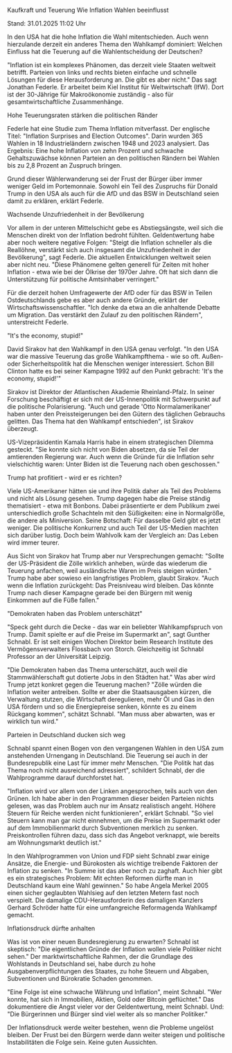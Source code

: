 
Kaufkraft und Teuerung
Wie Inflation Wahlen beeinflusst


Stand: 31.01.2025 11:02 Uhr


In den USA hat die hohe Inflation die Wahl mitentschieden. Auch wenn hierzulande derzeit ein anderes Thema den Wahlkampf dominiert: Welchen Einfluss hat die Teuerung auf die Wahlentscheidung der Deutschen?



"Inflation ist ein komplexes Phänomen, das derzeit viele Staaten weltweit betrifft. Parteien von links und rechts bieten einfache und schnelle Lösungen für diese Herausforderung an. Die gibt es aber nicht." Das sagt Jonathan Federle. Er arbeitet beim Kiel Institut für Weltwirtschaft (IfW). Dort ist der 30-Jährige für Makroökonomie zuständig - also für gesamtwirtschaftliche Zusammenhänge.  

Hohe Teuerungsraten stärken die politischen Ränder


Federle hat eine Studie zum Thema Inflation mitverfasst. Der englische Titel: "Inflation Surprises and Election Outcomes". Darin wurden 365 Wahlen in 18 Industrieländern zwischen 1948 und 2023 analysiert. Das Ergebnis: Eine hohe Inflation von zehn Prozent und schwache Gehaltszuwächse können Parteien an den politischen Rändern bei Wahlen bis zu 2,8 Prozent an Zuspruch bringen.


Grund dieser Wählerwanderung sei der Frust der Bürger über immer weniger Geld im Portemonnaie. Sowohl ein Teil des Zuspruchs für Donald Trump in den USA als auch für die AfD und das BSW in Deutschland seien damit zu erklären, erklärt Federle.

Wachsende Unzufriedenheit in der Bevölkerung


Vor allem in der unteren Mittelschicht gebe es Abstiegsängste, weil sich die Menschen direkt von der Inflation bedroht fühlten. Geldentwertung habe aber noch weitere negative Folgen: "Steigt die Inflation schneller als die Reallöhne, verstärkt sich auch insgesamt die Unzufriedenheit in der Bevölkerung", sagt Federle. Die aktuellen Entwicklungen weltweit seien aber nicht neu. "Diese Phänomene gelten generell für Zeiten mit hoher Inflation - etwa wie bei der Ölkrise der 1970er Jahre. Oft hat sich dann die Unterstützung für politische Amtsinhaber verringert."


Für die derzeit hohen Umfragewerte der AfD oder für das BSW in Teilen Ostdeutschlands gebe es aber auch andere Gründe, erklärt der Wirtschaftswissenschaftler. "Ich denke da etwa an die anhaltende Debatte um Migration. Das verstärkt den Zulauf zu den politischen Rändern", unterstreicht Federle.

"It's the economy, stupid!"


David Sirakov hat den Wahlkampf in den USA genau verfolgt. "In den USA war die massive Teuerung das große Wahlkampfthema - wie so oft. Außen- oder Sicherheitspolitik hat die Menschen weniger interessiert. Schon Bill Clinton hatte es bei seiner Kampagne 1992 auf den Punkt gebracht: 'It's the economy, stupid!'"


Sirakov ist Direktor der Atlantischen Akademie Rheinland-Pfalz. In seiner Forschung beschäftigt er sich mit der US-Innenpolitik mit Schwerpunkt auf die politische Polarisierung. "Auch und gerade 'Otto Normalamerikaner' haben unter den Preissteigerungen bei den Gütern des täglichen Gebrauchs gelitten. Das Thema hat den Wahlkampf entschieden", ist Sirakov überzeugt. 


US-Vizepräsidentin Kamala Harris habe in einem strategischen Dilemma gesteckt. "Sie konnte sich nicht von Biden absetzen, da sie Teil der amtierenden Regierung war. Auch wenn die Gründe für die Inflation sehr vielschichtig waren: Unter Biden ist die Teuerung nach oben geschossen."

Trump hat profitiert - wird er es richten?


Viele US-Amerikaner hätten sie und ihre Politik daher als Teil des Problems und nicht als Lösung gesehen. Trump dagegen habe die Preise ständig thematisiert - etwa mit Bonbons. Dabei präsentierte er dem Publikum zwei unterschiedlich große Schachteln mit den Süßigkeiten: eine in Normalgröße, die andere als Miniversion. Seine Botschaft: Für dasselbe Geld gibt es jetzt weniger. Die politische Konkurrenz und auch Teil der US-Medien machten sich darüber lustig. Doch beim Wahlvolk kam der Vergleich an: Das Leben wird immer teurer.


Aus Sicht von Sirakov hat Trump aber nur Versprechungen gemacht: "Sollte der US-Präsident die Zölle wirklich anheben, würde das wiederum die Teuerung anfachen, weil ausländische Waren im Preis steigen würden." Trump habe aber sowieso ein langfristiges Problem, glaubt Sirakov. "Auch wenn die Inflation zurückgeht: Das Preisniveau wird bleiben. Das könnte Trump nach dieser Kampagne gerade bei den Bürgern mit wenig Einkommen auf die Füße fallen." 

"Demokraten haben das Problem unterschätzt"


"Speck geht durch die Decke - das war ein beliebter Wahlkampfspruch von Trump. Damit spielte er auf die Preise im Supermarkt an", sagt Gunther Schnabl. Er ist seit einigen Wochen Direktor beim Research Institute des Vermögensverwalters Flossbach von Storch. Gleichzeitig ist Schnabl Professor an der Universität Leipzig.


"Die Demokraten haben das Thema unterschätzt, auch weil die Stammwählerschaft gut dotierte Jobs in den Städten hat." Was aber wird Trump jetzt konkret gegen die Teuerung machen? "Zölle würden die Inflation weiter antreiben. Sollte er aber die Staatsausgaben kürzen, die Verwaltung stutzen, die Wirtschaft deregulieren, mehr Öl und Gas in den USA fördern und so die Energiepreise senken, könnte es zu einem Rückgang kommen", schätzt Schnabl. "Man muss aber abwarten, was er wirklich tun wird."  

Parteien in Deutschland ducken sich weg


Schnabl spannt einen Bogen von den vergangenen Wahlen in den USA zum anstehenden Urnengang in Deutschland. Die Teuerung sei auch in der Bundesrepublik eine Last für immer mehr Menschen. "Die Politik hat das Thema noch nicht ausreichend adressiert", schildert Schnabl, der die Wahlprogramme darauf durchforstet hat.


"Inflation wird vor allem von der Linken angesprochen, teils auch von den Grünen. Ich habe aber in den Programmen dieser beiden Parteien nichts gelesen, was das Problem auch nur im Ansatz realistisch angeht. Höhere Steuern für Reiche werden nicht funktionieren", erklärt Schnabl. "So viel Steuern kann man gar nicht einnehmen, um die Preise im Supermarkt oder auf dem Immobilienmarkt durch Subventionen merklich zu senken. Preiskontrollen führen dazu, dass sich das Angebot verknappt, wie bereits am Wohnungsmarkt deutlich ist."


In den Wahlprogrammen von Union und FDP sieht Schnabl zwar einige Ansätze, die Energie- und Bürokosten als wichtige treibende Faktoren der Inflation zu senken. "In Summe ist das aber noch zu zaghaft. Auch hier gibt es ein strategisches Problem: Mit echten Reformen dürfte man in Deutschland kaum eine Wahl gewinnen." So habe Angela Merkel 2005 einen sicher geglaubten Wahlsieg auf den letzten Metern fast noch verspielt. Die damalige CDU-Herausforderin des damaligen Kanzlers Gerhard Schröder hatte für eine umfangreiche Reformagenda Wahlkampf gemacht.

Inflationsdruck dürfte anhalten


Was ist von einer neuen Bundesregierung zu erwarten? Schnabl ist skeptisch: "Die eigentlichen Gründe der Inflation wollen viele Politiker nicht sehen." Der marktwirtschaftliche Rahmen, der die Grundlage des Wohlstands in Deutschland sei, habe durch zu hohe Ausgabenverpflichtungen des Staates, zu hohe Steuern und Abgaben, Subventionen und Bürokratie Schaden genommen.


"Eine Folge ist eine schwache Währung und Inflation", meint Schnabl. "Wer konnte, hat sich in Immobilien, Aktien, Gold oder Bitcoin geflüchtet." Das dokumentiere die Angst vieler vor der Geldentwertung, meint Schnabl. Und: "Die Bürgerinnen und Bürger sind viel weiter als so mancher Politiker."


Der Inflationsdruck werde weiter bestehen, wenn die Probleme ungelöst bleiben. Der Frust bei den Bürgern werde dann weiter steigen und politische Instabilitäten die Folge sein. Keine guten Aussichten.   


